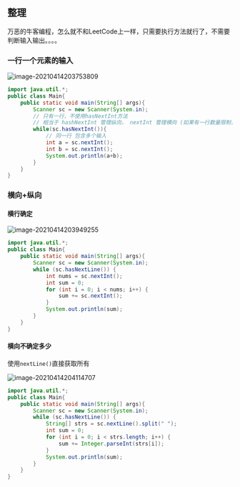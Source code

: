 ## 整理

万恶的牛客编程，怎么就不和LeetCode上一样，只需要执行方法就行了，不需要判断输入输出。。。。

### 一行一个元素的输入

![image-20210414203753809](https://i.loli.net/2021/04/14/FKkvsQOybd6D3Pj.png)

```java
import java.util.*;
public class Main{
    public static void main(String[] args){
        Scanner sc = new Scanner(System.in);
        // 只有一行，不使用hasNextInt方法
        // 相当于 hashNextInt 管理纵向， nextInt 管理横向 (如果有一行数量限制，则使用for循环)
        while(sc.hasNextInt()){
            // 同一行 包含多个输入
            int a = sc.nextInt();
            int b = sc.nextInt();
            System.out.println(a+b);
        } 
    }
}
```



### 横向+纵向

#### 横行确定

![image-20210414203949255](https://i.loli.net/2021/04/14/jmaek7Or9GWNi2F.png)

```java
import java.util.*;
public class Main{
    public static void main(String[] args){
        Scanner sc = new Scanner(System.in);
        while (sc.hasNextLine()) {
            int nums = sc.nextInt();
            int sum = 0;
            for (int i = 0; i < nums; i++) {
                sum += sc.nextInt();
            }
            System.out.println(sum);
        }
    }
}
```

#### 横向不确定多少

使用`nextLine()`直接获取所有

![image-20210414204114707](https://i.loli.net/2021/04/14/CirOl7UpncyhBG6.png)

```java
import java.util.*;
public class Main{
    public static void main(String[] args){
        Scanner sc = new Scanner(System.in);
        while (sc.hasNextLine()) {
            String[] strs = sc.nextLine().split(" ");
            int sum = 0;
            for (int i = 0; i < strs.length; i++) {
                sum += Integer.parseInt(strs[i]);
            }
            System.out.println(sum);
        }
    }
}
```


